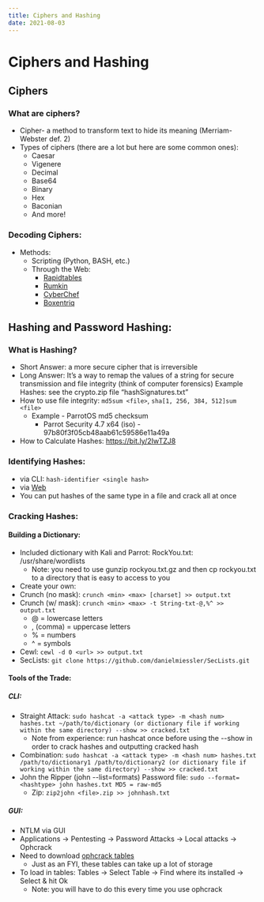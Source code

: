 ```yaml
---
title: Ciphers and Hashing
date: 2021-08-03
---
```


# Ciphers and Hashing

## Ciphers

### What are ciphers?
- Cipher- a method to transform text to hide its meaning (Merriam-Webster def. 2)
- Types of ciphers (there are a lot but here are some common ones):
    - Caesar
    - Vigenere
    - Decimal
    - Base64
    - Binary
    - Hex
    - Baconian
    - And more!

### Decoding Ciphers:

- Methods:
    - Scripting (Python, BASH, etc.)
    - Through the Web:
        - [Rapidtables](https://bit.ly/2nqHKBM)
        - [Rumkin](https://bit.ly/1tgtYh0)
        - [CyberChef](https://gchq.github.io/CyberChef/)
        - [Boxentriq](https://www.boxentriq.com/code-breaking)

## Hashing and Password Hashing:

### What is Hashing?

- Short Answer: a more secure cipher that is irreversible
- Long Answer: It’s a way to remap the values of a string for secure transmission and file integrity (think of computer forensics)
Example Hashes: see the crypto.zip file “hashSignatures.txt”
- How to use file integrity: `md5sum <file>`,
`sha[1, 256, 384, 512]sum <file>`
    - Example - ParrotOS md5 checksum
        - Parrot Security 4.7 x64 (iso) - 97b80f3f05cb48aab61c59586e11a49a
- How to Calculate Hashes: https://bit.ly/2IwTZJ8

### Identifying Hashes:

- via CLI: `hash-identifier <single hash>`
- via [Web](https://bit.ly/2p9t9zf)
- You can put hashes of the same type in a file and crack all at once

### Cracking Hashes:

#### Building a Dictionary:

- Included dictionary with Kali and Parrot: RockYou.txt: /usr/share/wordlists
    - Note: you need to use gunzip rockyou.txt.gz and then cp rockyou.txt to a directory that is easy to access to you
- Create your own:
 - Crunch (no mask): `crunch <min> <max> [charset] >> output.txt`
- Crunch (w/ mask): `crunch <min> <max> -t String-txt-@,%^ >> output.txt`
    - @ = lowercase letters
    - , (comma) = uppercase letters
    - % = numbers
    - ^ = symbols
- Cewl: `cewl -d 0 <url> >> output.txt`
- SecLists: `git clone https://github.com/danielmiessler/SecLists.git`

#### Tools of the Trade:

##### CLI:

- Straight Attack: `sudo hashcat -a <attack type> -m <hash num> hashes.txt ~/path/to/dictionary (or dictionary file if working within the same directory) --show >> cracked.txt`
    - Note from experience: run hashcat once before using the --show in order to crack hashes and outputting cracked hash 
- Combination: `sudo hashcat -a <attack type> -m <hash num> hashes.txt /path/to/dictionary1 /path/to/dictionary2 (or dictionary file if working within the same directory) --show >> cracked.txt`
- John the Ripper (john --list=formats)
Password file: `sudo --format=<hashtype> john hashes.txt
MD5 = raw-md5`
    - Zip: `zip2john <file>.zip >> johnhash.txt`

##### GUI:
- NTLM via GUI
- Applications → Pentesting → Password Attacks → Local attacks → Ophcrack
- Need to download [ophcrack tables](https://bit.ly/2mG7mhs)
    - Just as an FYI, these tables can take up a lot of storage
- To load in tables: Tables → Select Table → Find where its installed → Select & hit Ok
    - Note: you will have to do this every time you use ophcrack
